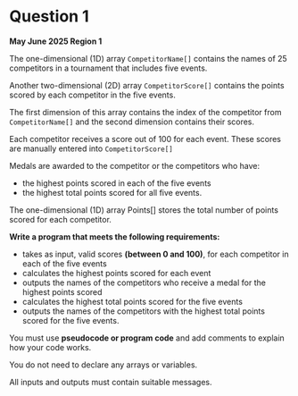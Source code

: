 # Question 1

__**May June 2025 Region 1**__

The one-dimensional (1D) array `CompetitorName[]` contains the names of 25 competitors in a
tournament that includes five events.


Another two-dimensional (2D) array `CompetitorScore[]` contains the points scored by each
competitor in the five events. 


The first dimension of this array contains the index of the competitor from `CompetitorName[]` and the second dimension contains their scores.


Each competitor receives a score out of 100 for each event. These scores are manually entered into `CompetitorScore[]`


Medals are awarded to the competitor or the competitors who have:
- the highest points scored in each of the five events
- the highest total points scored for all five events.


The one-dimensional (1D) array Points[] stores the total number of points scored for each
competitor.

__Write a program that meets the following requirements:__
- takes as input, valid scores **(between 0 and 100)**, for each competitor in each of the five events
- calculates the highest points scored for each event
- outputs the names of the competitors who receive a medal for the highest points scored
- calculates the highest total points scored for the five events
- outputs the names of the competitors with the highest total points scored for the five events.

You must use **pseudocode or program code** and add comments to explain how your code works.

You do not need to declare any arrays or variables.

All inputs and outputs must contain suitable messages.
